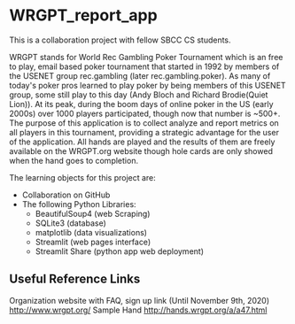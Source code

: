# WRGPT_report_app
 
This is a collaboration project with fellow SBCC CS students.  

WRGPT stands for World Rec Gambling Poker Tournament which is an free to play, email based poker tournament that started in 1992 by members of the USENET group rec.gambling (later rec.gambling.poker).  As many of today's poker pros learned to play poker by being members of this USENET group, some still play to this day (Andy Bloch and Richard Brodie(Quiet Lion)).  At its peak, during the boom days of online poker in the US (early 2000s) over 1000 players participated, though now that number is ~500+.
The purpose of this application is to collect analyze and report metrics on all players in this tournament, providing a strategic advantage for the user of the application.  All hands are played and the results of them are freely available on the WRGPT.org website though hole cards are only showed when the hand goes to completion.

The learning objects for this project are:
- Collaboration on GitHub
- The following Python Libraries:
  - BeautifulSoup4 (web Scraping)
  - SQLite3 (database)
  - matplotlib (data visualizations)
  - Streamlit (web pages interface)
  - Streamlit Share (python app web deployment)

## Useful Reference Links
Organization website with FAQ, sign up link (Until November 9th, 2020)
http://www.wrgpt.org/
Sample Hand
http://hands.wrgpt.org/a/a47.html

